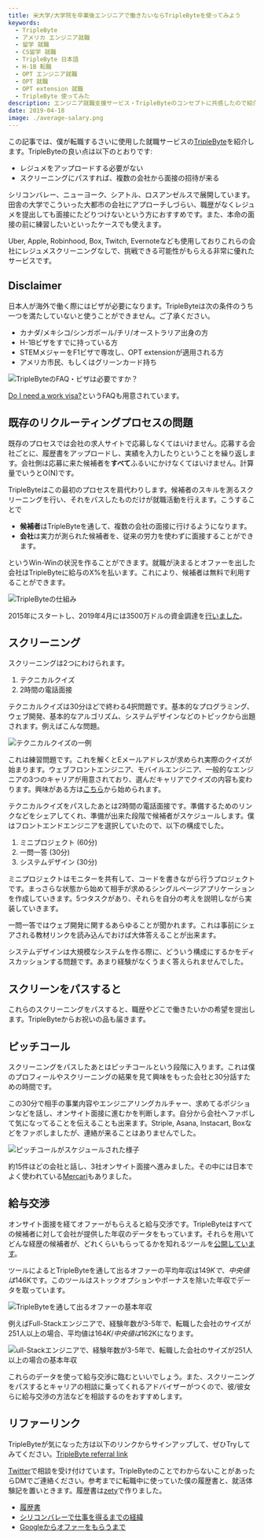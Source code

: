 ```yaml
---
title: 米大学/大学院を卒業後エンジニアで働きたいならTripleByteを使ってみよう
keywords:
  - TripleByte
  - アメリカ エンジニア就職
  - 留学 就職
  - CS留学 就職
  - TripleByte 日本語
  - H-1B 転職
  - OPT エンジニア就職
  - OPT 就職
  - OPT extension 就職
  - TripleByte 使ってみた
description: エンジニア就職支援サービス・TripleByteのコンセプトに共感したので紹介させてください。
date: 2019-04-18
image: ./average-salary.png
---
```


この記事では、僕が転職するさいに使用した就職サービスの[TripleByte](https://triplebyte.com)を紹介します。TripleByteの良い点は以下のとおりです:

* レジュメをアップロードする必要がない
* スクリーニングにパスすれば、複数の会社から面接の招待が来る

シリコンバレー、ニューヨーク、シアトル、ロスアンゼルスで展開しています。田舎の大学でこういった大都市の会社にアプローチしづらい、職歴がなくレジュメを提出しても面接にたどりつけないという方におすすめです。また、本命の面接の前に練習したいといったケースでも使えます。

Uber, Apple, Robinhood, Box, Twitch, Evernoteなども使用しておりこれらの会社にレジュメスクリーニングなしで、挑戦できる可能性がもらえる非常に優れたサービスです。

## Disclaimer

日本人が海外で働く際にはビザが必要になります。TripleByteは次の条件のうち一つを満たしていないと使うことができません。ご了承ください。

* カナダ/メキシコ/シンガポール/チリ/オーストラリア出身の方
* H-1Bビザをすでに持っている方
* STEMメジャーをF1ビザで専攻し、OPT extensionが適用される方
* アメリカ市民、もしくはグリーンカード持ち

![TripleByteのFAQ・ビザは必要ですか？](./triplebyte-visa.png)

[Do I need a work visa?](https://triplebyte.com/candidate_faq#question-9)というFAQも用意されています。

## 既存のリクルーティングプロセスの問題

既存のプロセスでは会社の求人サイトで応募しなくてはいけません。応募する会社ごとに、履歴書をアップロードし、実績を入力したりということを繰り返します。会社側は応募に来た候補者を**すべて**ふるいにかけなくてはいけません。計算量でいうとO(N)です。

TripleByteはこの最初のプロセスを肩代わりします。候補者のスキルを測るスクリーニングを行い、それをパスしたものだけが就職活動を行えます。こうすることで

* **候補者**はTripleByteを通して、複数の会社の面接に行けるようになります。
* **会社**は実力が測られた候補者を、従来の労力を使わずに面接することができます。

というWin-Winの状況を作ることができます。就職が決まるとオファーを出した会社はTripleByteに給与のX%を払います。これにより、候補者は無料で利用することができます。

![TripleByteの仕組み](./why-triplebyte.png　"TripleByteの仕組み")

2015年にスタートし、2019年4月には3500万ドルの資金調達を[行いました](https://triplebyte.com/blog/announcing-our-35-million-series-b)。

## スクリーニング

スクリーニングは2つにわけられます。

1. テクニカルクイズ
2. 2時間の電話面接

テクニカルクイズは30分ほどで終わる4択問題です。基本的なプログラミング、ウェブ開発、基本的なアルゴリズム、システムデザインなどのトピックから出題されます。例えばこんな問題。

![テクニカルクイズの一例](./sample-question.png)

これは練習問題です。これを解くとEメールアドレスが求められ実際のクイズが始まります。ウェブフロントエンジニア、モバイルエンジニア、一般的なエンジニアの3つのキャリアが用意されており、選んだキャリアでクイズの内容も変わります。興味がある方は[こちら](https://triplebyte.com/users/start)から始められます。

テクニカルクイズをパスしたあとは2時間の電話面接です。準備するためのリンクなどをシェアしてくれ、準備が出来た段階で候補者がスケジュールします。僕はフロントエンドエンジニアを選択していたので、以下の構成でした。

1. ミニプロジェクト (60分)
2. 一問一答 (30分)
3. システムデザイン (30分)

ミニプロジェクトはモニターを共有して、コードを書きながら行うプロジェクトです。まっさらな状態から始めて相手が求めるシングルページアプリケーションを作成していきます。5つタスクがあり、それらを自分の考えを説明しながら実装していきます。

一問一答ではウェブ開発に関するあらゆることが聞かれます。これは事前にシェアされる教材リンクを読み込んでおけば大体答えることが出来ます。

システムデザインは大規模なシステムを作る際に、どういう構成にするかをディスカッションする問題です。あまり経験がなくうまく答えられませんでした。

## スクリーンをパスすると

これらのスクリーニングをパスすると、職歴やどこで働きたいかの希望を提出します。TripleByteからお祝いの品も届きます。

<div class="twitter-tweet"><twitter-embed id="1097695498213838848"></twitter-embed></div>

## ピッチコール

スクリーニングをパスしたあとはピッチコールという段階に入ります。これは僕のプロフィールやスクリーニングの結果を見て興味をもった会社と30分話すための時間です。

この30分で相手の事業内容やエンジニアリングカルチャー、求めてるポジションなどを話し、オンサイト面接に進むかを判断します。自分から会社へファボして気になってることを伝えることも出来ます。Striple, Asana, Instacart, Boxなどをファボしましたが、連絡が来ることはありませんでした。

![ピッチコールがスケジュールされた様子](./pitch-call.jpg "ある日のピッチコールのスケジュール")

約15件ほどの会社と話し、3社オンサイト面接へ進みました。その中には日本でよく使われている[Mercari](https://www.mercari.com/)もありました。

## 給与交渉

オンサイト面接を経てオファーがもらえると給与交渉です。TripleByteはすべての候補者に対して会社が提供した年収のデータをもっています。それらを用いてどんな経歴の候補者が、どれくらいもらってるかを知れるツールを[公開しています](https://triplebyte.com/software-engineer-salary)。

ツールによるとTripleByteを通して出るオファーの平均年収は$149Kで、中央値は$146Kです。このツールはストックオプションやボーナスを除いた年収でデータを取っています。

![TripleByteを通して出るオファーの基本年収](./average-salary.png)

例えばFull-Stackエンジニアで、経験年数が3-5年で、転職した会社のサイズが251人以上の場合、平均値は$164K/中央値は$162Kになります。

![ull-Stackエンジニアで、経験年数が3-5年で、転職した会社のサイズが251人以上の場合の基本年収](./average-salary-2.png)

これらのデータを使って給与交渉に臨むといいでしょう。また、スクリーニングをパスするとキャリアの相談に乗ってくれるアドバイザーがつくので、彼/彼女らに給与交渉の方法などを相談するのをおすすめします。

## リファーリンク

TripleByteが気になった方は以下のリンクからサインアップして、ぜひTryしてみてください。[TripleByte referral link](https://triplebyte.com/iv/QrWLRzG/cp)

[Twitter](https://twitter.com/koheiarai94)で相談を受け付けています。TripleByteのことでわからないことがあったらDMでご連絡ください。参考までに転職中に使っていた僕の履歴書と、就活体験記を置いときます。履歴書は[zety](https://zety.com/)で作りました。

* [履歴書](https://drive.google.com/file/d/1JvSQem8KZfPqcop3Etewuezb1c6tHad7/view?usp=sharing)
* [シリコンバレーで仕事を得るまでの経緯](/silicon-valley)
* [Googleからオファーをもらうまで](/google)